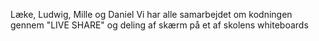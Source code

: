Læke, Ludwig, Mille og Daniel
Vi har alle samarbejdet om kodningen gennem "LIVE SHARE" og deling af skærm på et af skolens whiteboards
